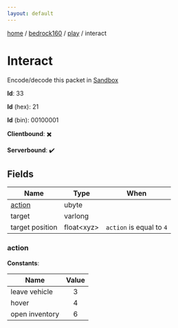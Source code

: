 ```yaml
---
layout: default
---
```


[home](/)  /  [bedrock160](/protocol/bedrock160)  /  [play](/protocol/bedrock160/play)  /  interact

# Interact

Encode/decode this packet in [Sandbox](../../../sandbox/bedrock160#Play.Interact)

**Id**: 33

**Id** (hex): 21

**Id** (bin): 00100001

**Clientbound**: ✖️

**Serverbound**: ✔️

## Fields

Name | Type | When
---|---|:---:
[action](#action) | ubyte | 
target | varlong | 
target position | float&lt;xyz&gt; | <code>action</code> is equal to <code>4</code>

### action

**Constants**:

Name | Value
---|:---:
leave vehicle | 3
hover | 4
open inventory | 6
